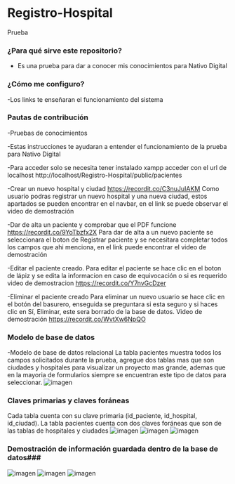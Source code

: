 # Registro-Hospital
 Prueba
 ### ¿Para qué sirve este repositorio? ###

- Es una prueba para dar a conocer mis conocimientos para Nativo Digital
### ¿Cómo me configuro? ###
-Los links te enseñaran el funcionamiento del sistema
### Pautas de contribución ###
-Pruebas de conocimientos
 
 -Estas instrucciones te ayudaran a entender el funcionamiento de la prueba para Nativo Digital
 
 -Para acceder solo se necesita tener instalado xampp
 acceder con el url de localhost http://localhost/Registro-Hospital/public/pacientes
 
 -Crear un nuevo hospital y ciudad https://recordit.co/C3nuJuIAKM
 Como usuario podras registrar un nuevo hospital y una nueva ciudad, 
 estos apartados se pueden encontrar en el navbar, en el link se puede observar el video de demostración
 
 -Dar de alta un paciente y comprobar que el PDF funcione https://recordit.co/9YoTbzfx2X
 Para dar de alta a un nuevo paciente se seleccionara el boton de 
 Registrar paciente y se necesitara completar todos los campos 
 que ahi menciona, en el link puede encontrar el video de demostración
 
 -Editar el paciente creado.
 Para editar el paciente se hace clic en el boton de lápiz y se edita
 la informacion en caso de equivocación o si es requerido
 video de demostracion
 https://recordit.co/Y7nvGcDzer
 
 -Eliminar el paciente creado
 Para eliminar un nuevo usuario se hace clic en el botón del
 basurero, enseguida se preguntara si esta seguro y si haces
 clic en Sí, Eliminar, este sera borrado de la base de datos.
 Video de demostración
 https://recordit.co/WvtXw6NpQO
 
 ### Modelo de base de datos ###
 -Modelo de base de datos relacional
 La tabla pacientes muestra todos los campos solicitados durante la prueba, agregue dos tablas mas que son ciudades y hospitales para visualizar un proyecto mas grande, ademas que en la mayoria de formularios siempre se encuentran este tipo de datos para seleccionar.
 ![imagen](https://user-images.githubusercontent.com/110412398/186557394-eb0019db-8e2e-4205-b68f-5cf0dc95414c.png)
 ### Claves primarias y claves foráneas ###
 Cada tabla cuenta con su clave primaria (id_paciente, id_hospital, id_ciudad). La tabla pacientes cuenta con dos claves foráneas que son de las tablas de hospitales y ciudades
 ![imagen](https://user-images.githubusercontent.com/110412398/186558010-96f96f21-f2e7-4e9c-a855-71f0ed8dd994.png)
![imagen](https://user-images.githubusercontent.com/110412398/186558017-dfe1db12-89b2-4b15-9bd6-5930c37e2ad5.png)
![imagen](https://user-images.githubusercontent.com/110412398/186558028-164d5c7f-69e4-440a-99b6-8e47f708224e.png)
### Demostración de información guardada dentro de la base de datos###
![imagen](https://user-images.githubusercontent.com/110412398/186558215-acdcda5d-c18c-4ed5-846d-cdf11abf8f50.png)
![imagen](https://user-images.githubusercontent.com/110412398/186558237-5da3b713-8239-486c-8320-8d2d25f50398.png)
![imagen](https://user-images.githubusercontent.com/110412398/186558248-708e311d-a243-40ef-af22-08bec4dc3834.png)


 
 
 
